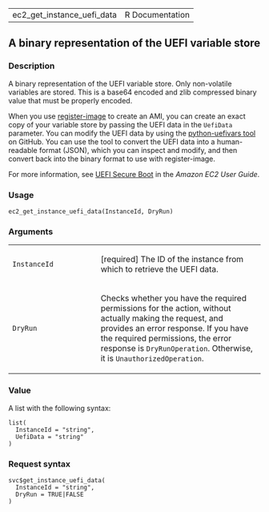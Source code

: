 <table style="width: 100%;">
<tbody>
<tr class="odd">
<td>ec2_get_instance_uefi_data</td>
<td style="text-align: right;">R Documentation</td>
</tr>
</tbody>
</table>

## A binary representation of the UEFI variable store

### Description

A binary representation of the UEFI variable store. Only non-volatile
variables are stored. This is a base64 encoded and zlib compressed
binary value that must be properly encoded.

When you use
[register-image](https://docs.aws.amazon.com/cli/latest/reference/ec2/register-image.html)
to create an AMI, you can create an exact copy of your variable store by
passing the UEFI data in the `UefiData` parameter. You can modify the
UEFI data by using the [python-uefivars
tool](https://github.com/awslabs/python-uefivars) on GitHub. You can use
the tool to convert the UEFI data into a human-readable format (JSON),
which you can inspect and modify, and then convert back into the binary
format to use with register-image.

For more information, see [UEFI Secure
Boot](https://docs.aws.amazon.com/AWSEC2/latest/UserGuide/uefi-secure-boot.html)
in the *Amazon EC2 User Guide*.

### Usage

    ec2_get_instance_uefi_data(InstanceId, DryRun)

### Arguments

<table>
<colgroup>
<col style="width: 35%" />
<col style="width: 65%" />
</colgroup>
<tbody>
<tr class="odd">
<td><code
id="ec2_get_instance_uefi_data_:_InstanceId">InstanceId</code></td>
<td><p>[required] The ID of the instance from which to retrieve the UEFI
data.</p></td>
</tr>
<tr class="even">
<td><code id="ec2_get_instance_uefi_data_:_DryRun">DryRun</code></td>
<td><p>Checks whether you have the required permissions for the action,
without actually making the request, and provides an error response. If
you have the required permissions, the error response is
<code>DryRunOperation</code>. Otherwise, it is
<code>UnauthorizedOperation</code>.</p></td>
</tr>
</tbody>
</table>

### Value

A list with the following syntax:

    list(
      InstanceId = "string",
      UefiData = "string"
    )

### Request syntax

    svc$get_instance_uefi_data(
      InstanceId = "string",
      DryRun = TRUE|FALSE
    )
